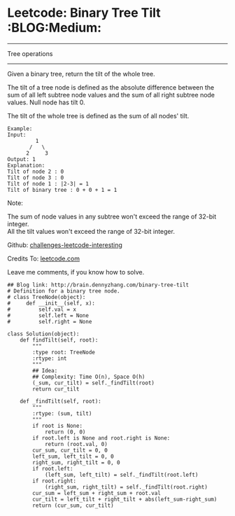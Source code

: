 # Leetcode: Binary Tree Tilt     :BLOG:Medium:


---

Tree operations  

---

Given a binary tree, return the tilt of the whole tree.  

The tilt of a tree node is defined as the absolute difference between the sum of all left subtree node values and the sum of all right subtree node values. Null node has tilt 0.  

The tilt of the whole tree is defined as the sum of all nodes' tilt.  

    Example:
    Input: 
             1
           /   \
          2     3
    Output: 1
    Explanation: 
    Tilt of node 2 : 0
    Tilt of node 3 : 0
    Tilt of node 1 : |2-3| = 1
    Tilt of binary tree : 0 + 0 + 1 = 1

Note:  

The sum of node values in any subtree won't exceed the range of 32-bit integer.  
All the tilt values won't exceed the range of 32-bit integer.  

Github: [challenges-leetcode-interesting](https://github.com/DennyZhang/challenges-leetcode-interesting/tree/master/binary-tree-tilt)  

Credits To: [leetcode.com](https://leetcode.com/problems/binary-tree-tilt/description/)  

Leave me comments, if you know how to solve.  

    ## Blog link: http://brain.dennyzhang.com/binary-tree-tilt
    # Definition for a binary tree node.
    # class TreeNode(object):
    #     def __init__(self, x):
    #         self.val = x
    #         self.left = None
    #         self.right = None
    
    class Solution(object):
        def findTilt(self, root):
            """
            :type root: TreeNode
            :rtype: int
            """
            ## Idea: 
            ## Complexity: Time O(n), Space O(h)
            (_sum, cur_tilt) = self._findTilt(root)
            return cur_tilt
    
        def _findTilt(self, root):
            """
            :rtype: (sum, tilt)
            """
            if root is None:
                return (0, 0)
            if root.left is None and root.right is None:
                return (root.val, 0)
            cur_sum, cur_tilt = 0, 0
            left_sum, left_tilt = 0, 0
            right_sum, right_tilt = 0, 0
            if root.left:
                (left_sum, left_tilt) = self._findTilt(root.left)
            if root.right:
                (right_sum, right_tilt) = self._findTilt(root.right)
            cur_sum = left_sum + right_sum + root.val
            cur_tilt = left_tilt + right_tilt + abs(left_sum-right_sum)
            return (cur_sum, cur_tilt)